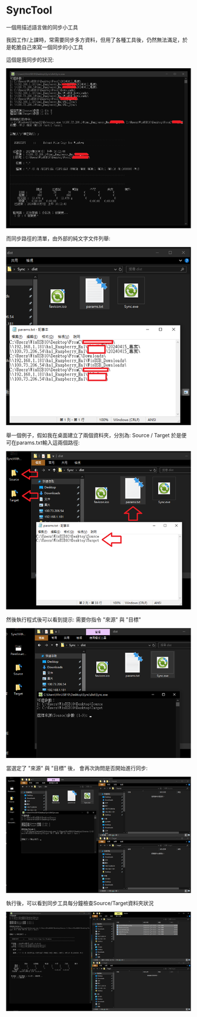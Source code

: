 # SyncTool
一個用描述語言做的同步小工具

我因工作/上課時，常需要同步多方資料，但用了各種工具後，仍然無法滿足，於是乾脆自己來寫一個同步的小工具



這個是我同步的狀況:

![圖1](https://github.com/jiannan1828/SyncTool/blob/main/SyncWithNetDrive.png)



而同步路徑的清單，由外部的純文字文件列舉:

![圖2](https://github.com/jiannan1828/SyncTool/blob/main/ListPara.png)



舉一個例子，假如我在桌面建立了兩個資料夾，分別為: Source / Target
於是便可在params.txt輸入這兩個路徑:

![圖3](https://github.com/jiannan1828/SyncTool/blob/main/ParaSources.png)



然後執行程式後可以看到提示:
需要你指令 "來源" 與 "目標"

![圖4](https://github.com/jiannan1828/SyncTool/blob/main/ExecuteState.png)



當選定了 "來源" 與 "目標" 後，
會再次詢問是否開始進行同步:

![圖5](https://github.com/jiannan1828/SyncTool/blob/main/SelectDone.png)



執行後，可以看到同步工具每分鐘檢查Source/Target資料夾狀況

![圖6](https://github.com/jiannan1828/SyncTool/blob/main/Status0.png)



